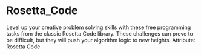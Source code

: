 # Rosetta_Code
Level up your creative problem solving skills with these free programming tasks from the classic Rosetta Code library.  These challenges can prove to be difficult, but they will push your algorithm logic to new heights.  Attribute: Rosetta Code
